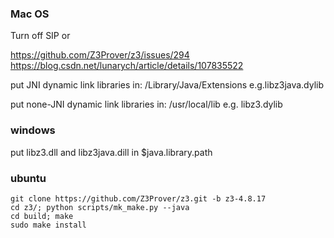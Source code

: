 ### Mac OS 
Turn off SIP or

https://github.com/Z3Prover/z3/issues/294
https://blog.csdn.net/lunarych/article/details/107835522

put JNI dynamic link libraries in: /Library/Java/Extensions
e.g.libz3java.dylib 

put none-JNI dynamic link libraries in: /usr/local/lib
e.g. libz3.dylib

### windows
put libz3.dll and libz3java.dill in $java.library.path 

### ubuntu

```shell
git clone https://github.com/Z3Prover/z3.git -b z3-4.8.17
cd z3/; python scripts/mk_make.py --java
cd build; make
sudo make install
```
